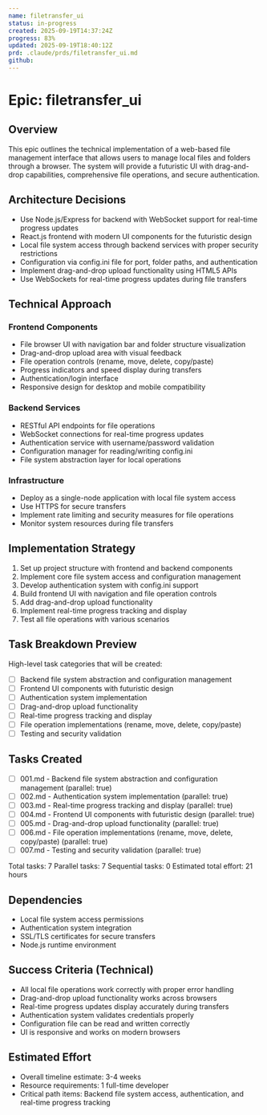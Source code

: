 ```yaml
---
name: filetransfer_ui
status: in-progress
created: 2025-09-19T14:37:24Z
progress: 83%
updated: 2025-09-19T18:40:12Z
prd: .claude/prds/filetransfer_ui.md
github:
---
```


# Epic: filetransfer_ui

## Overview
This epic outlines the technical implementation of a web-based file management interface that allows users to manage local files and folders through a browser. The system will provide a futuristic UI with drag-and-drop capabilities, comprehensive file operations, and secure authentication.

## Architecture Decisions
- Use Node.js/Express for backend with WebSocket support for real-time progress updates
- React.js frontend with modern UI components for the futuristic design
- Local file system access through backend services with proper security restrictions
- Configuration via config.ini file for port, folder paths, and authentication
- Implement drag-and-drop upload functionality using HTML5 APIs
- Use WebSockets for real-time progress updates during file transfers

## Technical Approach
### Frontend Components
- File browser UI with navigation bar and folder structure visualization
- Drag-and-drop upload area with visual feedback
- File operation controls (rename, move, delete, copy/paste)
- Progress indicators and speed display during transfers
- Authentication/login interface
- Responsive design for desktop and mobile compatibility

### Backend Services
- RESTful API endpoints for file operations
- WebSocket connections for real-time progress updates
- Authentication service with username/password validation
- Configuration manager for reading/writing config.ini
- File system abstraction layer for local operations

### Infrastructure
- Deploy as a single-node application with local file system access
- Use HTTPS for secure transfers
- Implement rate limiting and security measures for file operations
- Monitor system resources during file transfers

## Implementation Strategy
1. Set up project structure with frontend and backend components
2. Implement core file system access and configuration management
3. Develop authentication system with config.ini support
4. Build frontend UI with navigation and file operation controls
5. Add drag-and-drop upload functionality
6. Implement real-time progress tracking and display
7. Test all file operations with various scenarios

## Task Breakdown Preview
High-level task categories that will be created:
- [ ] Backend file system abstraction and configuration management
- [ ] Frontend UI components with futuristic design
- [ ] Authentication system implementation
- [ ] Drag-and-drop upload functionality
- [ ] Real-time progress tracking and display
- [ ] File operation implementations (rename, move, delete, copy/paste)
- [ ] Testing and security validation

## Tasks Created
- [ ] 001.md - Backend file system abstraction and configuration management (parallel: true)
- [ ] 002.md - Authentication system implementation (parallel: true)
- [ ] 003.md - Real-time progress tracking and display (parallel: true)
- [ ] 004.md - Frontend UI components with futuristic design (parallel: true)
- [ ] 005.md - Drag-and-drop upload functionality (parallel: true)
- [ ] 006.md - File operation implementations (rename, move, delete, copy/paste) (parallel: true)
- [ ] 007.md - Testing and security validation (parallel: true)

Total tasks: 7
Parallel tasks: 7
Sequential tasks: 0
Estimated total effort: 21 hours

## Dependencies
- Local file system access permissions
- Authentication system integration
- SSL/TLS certificates for secure transfers
- Node.js runtime environment

## Success Criteria (Technical)
- All local file operations work correctly with proper error handling
- Drag-and-drop upload functionality works across browsers
- Real-time progress updates display accurately during transfers
- Authentication system validates credentials properly
- Configuration file can be read and written correctly
- UI is responsive and works on modern browsers

## Estimated Effort
- Overall timeline estimate: 3-4 weeks
- Resource requirements: 1 full-time developer
- Critical path items: Backend file system access, authentication, and real-time progress tracking
